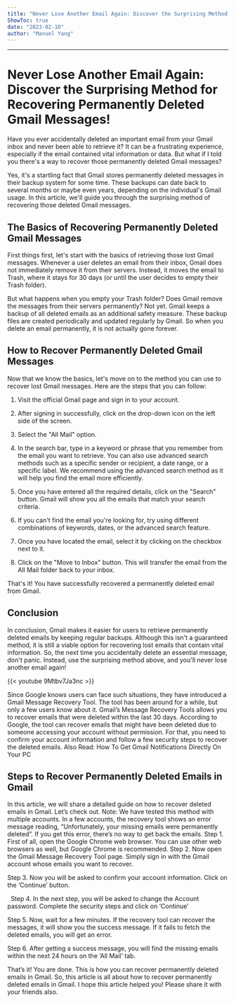 ```yaml
---
title: "Never Lose Another Email Again: Discover the Surprising Method for Recovering Permanently Deleted Gmail Messages!"
ShowToc: true 
date: "2023-02-10"
author: "Manuel Yang"
---
```

*****
# Never Lose Another Email Again: Discover the Surprising Method for Recovering Permanently Deleted Gmail Messages!

Have you ever accidentally deleted an important email from your Gmail inbox and never been able to retrieve it? It can be a frustrating experience, especially if the email contained vital information or data. But what if I told you there's a way to recover those permanently deleted Gmail messages? 

Yes, it's a startling fact that Gmail stores permanently deleted messages in their backup system for some time. These backups can date back to several months or maybe even years, depending on the individual's Gmail usage. In this article, we'll guide you through the surprising method of recovering those deleted Gmail messages.

## The Basics of Recovering Permanently Deleted Gmail Messages

First things first, let's start with the basics of retrieving those lost Gmail messages. Whenever a user deletes an email from their inbox, Gmail does not immediately remove it from their servers. Instead, it moves the email to Trash, where it stays for 30 days (or until the user decides to empty their Trash folder). 

But what happens when you empty your Trash folder? Does Gmail remove the messages from their servers permanently? Not yet. Gmail keeps a backup of all deleted emails as an additional safety measure. These backup files are created periodically and updated regularly by Gmail. So when you delete an email permanently, it is not actually gone forever.

## How to Recover Permanently Deleted Gmail Messages

Now that we know the basics, let's move on to the method you can use to recover lost Gmail messages. Here are the steps that you can follow:

1. Visit the official Gmail page and sign in to your account.

2. After signing in successfully, click on the drop-down icon on the left side of the screen. 

3. Select the "All Mail" option. 

4. In the search bar, type in a keyword or phrase that you remember from the email you want to retrieve. You can also use advanced search methods such as a specific sender or recipient, a date range, or a specific label. We recommend using the advanced search method as it will help you find the email more efficiently.

5. Once you have entered all the required details, click on the "Search" button. Gmail will show you all the emails that match your search criteria. 

6. If you can't find the email you're looking for, try using different combinations of keywords, dates, or the advanced search feature. 

7. Once you have located the email, select it by clicking on the checkbox next to it. 

8. Click on the "Move to Inbox" button. This will transfer the email from the All Mail folder back to your inbox. 

That's it! You have successfully recovered a permanently deleted email from Gmail.

## Conclusion 

In conclusion, Gmail makes it easier for users to retrieve permanently deleted emails by keeping regular backups. Although this isn't a guaranteed method, it is still a viable option for recovering lost emails that contain vital information. So, the next time you accidentally delete an essential message, don't panic. Instead, use the surprising method above, and you'll never lose another email again!

{{< youtube 9Mtbv7Ja3nc >}} 



Since Google knows users can face such situations, they have introduced a Gmail Message Recovery Tool. The tool has been around for a while, but only a few users know about it. Gmail’s Message Recovery Tools allows you to recover emails that were deleted within the last 30 days.
According to Google, the tool can recover emails that might have been deleted due to someone accessing your account without permission. For that, you need to confirm your account information and follow a few security steps to recover the deleted emails.
Also Read: How To Get Gmail Notifications Directly On Your PC

 
## Steps to Recover Permanently Deleted Emails in Gmail


In this article, we will share a detailed guide on how to recover deleted emails in Gmail. Let’s check out.
Note: We have tested this method with multiple accounts. In a few accounts, the recovery tool shows an error message reading, “Unfortunately, your missing emails were permanently deleted”. If you get this error, there’s no way to get back the emails.
Step 1. First of all, open the Google Chrome web browser. You can use other web browsers as well, but Google Chrome is recommended.
Step 2. Now open the Gmail Message Recovery Tool page. Simply sign in with the Gmail account whose emails you want to recover.

Step 3. Now you will be asked to confirm your account information. Click on the ‘Continue’ button.

 
Step 4. In the next step, you will be asked to change the Account password. Complete the security steps and click on ‘Continue’

Step 5. Now, wait for a few minutes. If the recovery tool can recover the messages, it will show you the success message. If it fails to fetch the deleted emails, you will get an error.

Step 6. After getting a success message, you will find the missing emails within the next 24 hours on the ‘All Mail’ tab.

That’s it! You are done. This is how you can recover permanently deleted emails in Gmail.
So, this article is all about how to recover permanently deleted emails in Gmail. I hope this article helped you! Please share it with your friends also.





